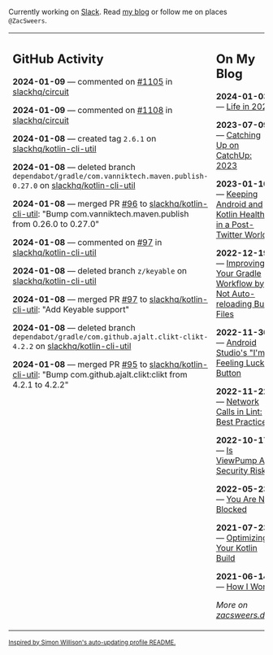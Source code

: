 Currently working on [Slack](https://slack.com/). Read [my blog](https://zacsweers.dev/) or follow me on places `@ZacSweers`.

<table><tr><td valign="top" width="60%">

## GitHub Activity
<!-- githubActivity starts -->
**2024-01-09** — commented on [#1105](https://github.com/slackhq/circuit/issues/1105#issuecomment-1883562966) in [slackhq/circuit](https://github.com/slackhq/circuit)

**2024-01-09** — commented on [#1108](https://github.com/slackhq/circuit/issues/1108#issuecomment-1883560224) in [slackhq/circuit](https://github.com/slackhq/circuit)

**2024-01-08** — created tag `2.6.1` on [slackhq/kotlin-cli-util](https://github.com/slackhq/kotlin-cli-util)

**2024-01-08** — deleted branch `dependabot/gradle/com.vanniktech.maven.publish-0.27.0` on [slackhq/kotlin-cli-util](https://github.com/slackhq/kotlin-cli-util)

**2024-01-08** — merged PR [#96](https://github.com/slackhq/kotlin-cli-util/pull/96) to [slackhq/kotlin-cli-util](https://github.com/slackhq/kotlin-cli-util): "Bump com.vanniktech.maven.publish from 0.26.0 to 0.27.0"

**2024-01-08** — commented on [#97](https://github.com/slackhq/kotlin-cli-util/pull/97#issuecomment-1881879213) in [slackhq/kotlin-cli-util](https://github.com/slackhq/kotlin-cli-util)

**2024-01-08** — deleted branch `z/keyable` on [slackhq/kotlin-cli-util](https://github.com/slackhq/kotlin-cli-util)

**2024-01-08** — merged PR [#97](https://github.com/slackhq/kotlin-cli-util/pull/97) to [slackhq/kotlin-cli-util](https://github.com/slackhq/kotlin-cli-util): "Add Keyable support"

**2024-01-08** — deleted branch `dependabot/gradle/com.github.ajalt.clikt-clikt-4.2.2` on [slackhq/kotlin-cli-util](https://github.com/slackhq/kotlin-cli-util)

**2024-01-08** — merged PR [#95](https://github.com/slackhq/kotlin-cli-util/pull/95) to [slackhq/kotlin-cli-util](https://github.com/slackhq/kotlin-cli-util): "Bump com.github.ajalt.clikt:clikt from 4.2.1 to 4.2.2"
<!-- githubActivity ends -->
</td><td valign="top" width="40%">

## On My Blog
<!-- blog starts -->
**2024-01-03** — [Life in 2024](https://www.zacsweers.dev/life-in-2024/)

**2023-07-09** — [Catching Up on CatchUp: 2023](https://www.zacsweers.dev/catching-up-on-catchup-2023/)

**2023-01-10** — [Keeping Android and Kotlin Healthy in a Post-Twitter World](https://www.zacsweers.dev/keeping-android-healthy/)

**2022-12-19** — [Improving Your Gradle Workflow by Not Auto-reloading Build Files](https://www.zacsweers.dev/improving-your-workflow-by-not-auto-reloading-build-files/)

**2022-11-30** — [Android Studio's "I'm Feeling Lucky" Button](https://www.zacsweers.dev/android-studios-im-feeling-lucky-button/)

**2022-11-22** — [Network Calls in Lint: Best Practices](https://www.zacsweers.dev/network-calls-in-lint-best-practices/)

**2022-10-17** — [Is ViewPump A Security Risk?](https://www.zacsweers.dev/is-viewpump-a-security-risk/)

**2022-05-23** — [You Are Not Blocked](https://www.zacsweers.dev/you-are-not-blocked/)

**2021-07-23** — [Optimizing Your Kotlin Build](https://www.zacsweers.dev/optimizing-your-kotlin-build/)

**2021-06-14** — [How I Work](https://www.zacsweers.dev/how-i-work/)
<!-- blog ends -->
_More on [zacsweers.dev](https://zacsweers.dev/)_
</td></tr></table>

<sub><a href="https://simonwillison.net/2020/Jul/10/self-updating-profile-readme/">Inspired by Simon Willison's auto-updating profile README.</a></sub>